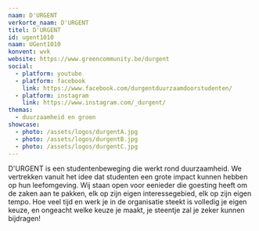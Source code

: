 ```yaml
---
naam: D'URGENT
verkorte_naam: D'URGENT
titel: D'URGENT
id: ugent1010
naam: UGent1010
konvent: wvk
website: https://www.greencommunity.be/durgent
social:
  - platform: youtube
  - platform: facebook
    link: https://www.facebook.com/durgentduurzaamdoorstudenten/
  - platform: instagram
    link: https://www.instagram.com/_durgent/
themas:
  - duurzaamheid en groen
showcase:
  - photo: /assets/logos/durgentA.jpg
  - photo: /assets/logos/durgentB.jpg
  - photo: /assets/logos/durgentC.jpg
---
```

D'URGENT is een studentenbeweging die werkt rond duurzaamheid. We vertrekken vanuit het idee dat studenten een grote impact kunnen hebben op hun leefomgeving.
Wij staan open voor eenieder die goesting heeft om de zaken aan te pakken, elk op zijn eigen interessegebied, elk op zijn eigen tempo. Hoe veel tijd en werk je in de organisatie steekt is volledig je eigen keuze, en ongeacht welke keuze je maakt, je steentje zal je zeker kunnen bijdragen!

